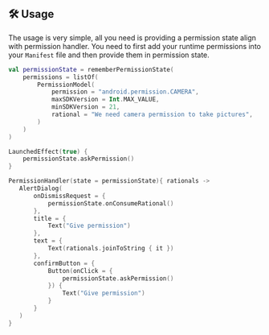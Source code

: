 

## 🛠️ Usage

The usage is very simple, all you need is providing a permission state align with permission handler.
You need to first add your runtime permissions into your `Manifest` file and then provide them in permission state.

```kotlin
val permissionState = rememberPermissionState(
    permissions = listOf(
        PermissionModel(
            permission = "android.permission.CAMERA",
            maxSDKVersion = Int.MAX_VALUE,
            minSDKVersion = 21,
            rational = "We need camera permission to take pictures",
        )
    )
)

LaunchedEffect(true) {
    permissionState.askPermission()
}

PermissionHandler(state = permissionState){ rationals ->
   AlertDialog(
       onDismissRequest = {
           permissionState.onConsumeRational()
       },
       title = {
           Text("Give permission")
       },
       text = {
           Text(rationals.joinToString { it })
       },
       confirmButton = {
           Button(onClick = {
               permissionState.askPermission()
           }) {
               Text("Give permission")
           }
       }
   )
}
```
